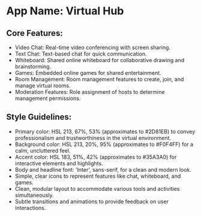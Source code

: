 # **App Name**: Virtual Hub

## Core Features:

- Video Chat: Real-time video conferencing with screen sharing.
- Text Chat: Text-based chat for quick communication.
- Whiteboard: Shared online whiteboard for collaborative drawing and brainstorming.
- Games: Embedded online games for shared entertainment.
- Room Management: Room management features to create, join, and manage virtual rooms.
- Moderation Features: Role assignment of hosts to determine management permissions.

## Style Guidelines:

- Primary color: HSL 213, 67%, 53% (approximates to #2D81EB) to convey professionalism and trustworthiness in the virtual environment.
- Background color: HSL 213, 20%, 95% (approximates to #F0F4FF) for a calm, uncluttered feel.
- Accent color: HSL 183, 51%, 42% (approximates to #35A3A0) for interactive elements and highlights.
- Body and headline font: 'Inter', sans-serif, for a clean and modern look.
- Simple, clear icons to represent features like chat, whiteboard, and games.
- Clean, modular layout to accommodate various tools and activities simultaneously.
- Subtle transitions and animations to provide feedback on user interactions.